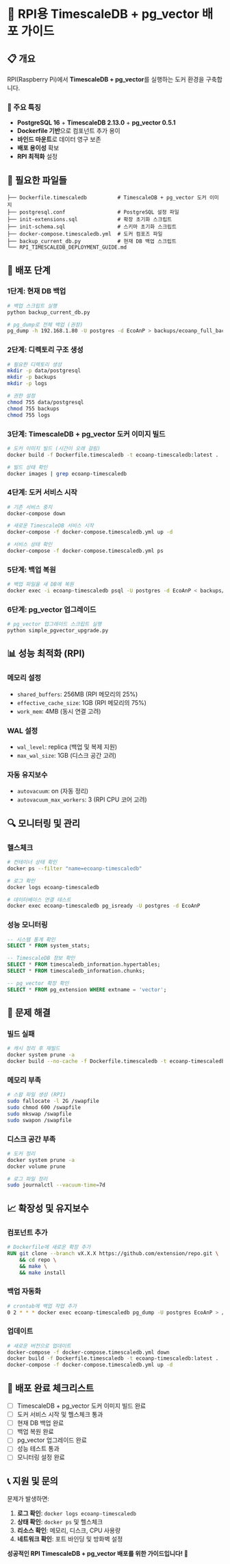# 🚀 RPI용 TimescaleDB + pg_vector 배포 가이드

## 📋 **개요**

RPI(Raspberry Pi)에서 **TimescaleDB + pg_vector**를 실행하는 도커 환경을 구축합니다.

### **🎯 주요 특징**
- **PostgreSQL 16** + **TimescaleDB 2.13.0** + **pg_vector 0.5.1**
- **Dockerfile 기반**으로 컴포넌트 추가 용이
- **바인드 마운트**로 데이터 영구 보존
- **배포 용이성** 확보
- **RPI 최적화** 설정

## 🔧 **필요한 파일들**

```
├── Dockerfile.timescaledb          # TimescaleDB + pg_vector 도커 이미지
├── postgresql.conf                 # PostgreSQL 설정 파일
├── init-extensions.sql             # 확장 초기화 스크립트
├── init-schema.sql                 # 스키마 초기화 스크립트
├── docker-compose.timescaledb.yml  # 도커 컴포즈 파일
├── backup_current_db.py            # 현재 DB 백업 스크립트
└── RPI_TIMESCALEDB_DEPLOYMENT_GUIDE.md
```

## 🚀 **배포 단계**

### **1단계: 현재 DB 백업**

```bash
# 백업 스크립트 실행
python backup_current_db.py

# pg_dump로 전체 백업 (권장)
pg_dump -h 192.168.1.80 -U postgres -d EcoAnP > backups/ecoanp_full_backup.sql
```

### **2단계: 디렉토리 구조 생성**

```bash
# 필요한 디렉토리 생성
mkdir -p data/postgresql
mkdir -p backups
mkdir -p logs

# 권한 설정
chmod 755 data/postgresql
chmod 755 backups
chmod 755 logs
```

### **3단계: TimescaleDB + pg_vector 도커 이미지 빌드**

```bash
# 도커 이미지 빌드 (시간이 오래 걸림)
docker build -f Dockerfile.timescaledb -t ecoanp-timescaledb:latest .

# 빌드 상태 확인
docker images | grep ecoanp-timescaledb
```

### **4단계: 도커 서비스 시작**

```bash
# 기존 서비스 중지
docker-compose down

# 새로운 TimescaleDB 서비스 시작
docker-compose -f docker-compose.timescaledb.yml up -d

# 서비스 상태 확인
docker-compose -f docker-compose.timescaledb.yml ps
```

### **5단계: 백업 복원**

```bash
# 백업 파일을 새 DB에 복원
docker exec -i ecoanp-timescaledb psql -U postgres -d EcoAnP < backups/ecoanp_full_backup.sql
```

### **6단계: pg_vector 업그레이드**

```bash
# pg_vector 업그레이드 스크립트 실행
python simple_pgvector_upgrade.py
```

## 📊 **성능 최적화 (RPI)**

### **메모리 설정**
- `shared_buffers`: 256MB (RPI 메모리의 25%)
- `effective_cache_size`: 1GB (RPI 메모리의 75%)
- `work_mem`: 4MB (동시 연결 고려)

### **WAL 설정**
- `wal_level`: replica (백업 및 복제 지원)
- `max_wal_size`: 1GB (디스크 공간 고려)

### **자동 유지보수**
- `autovacuum`: on (자동 정리)
- `autovacuum_max_workers`: 3 (RPI CPU 코어 고려)

## 🔍 **모니터링 및 관리**

### **헬스체크**
```bash
# 컨테이너 상태 확인
docker ps --filter "name=ecoanp-timescaledb"

# 로그 확인
docker logs ecoanp-timescaledb

# 데이터베이스 연결 테스트
docker exec ecoanp-timescaledb pg_isready -U postgres -d EcoAnP
```

### **성능 모니터링**
```sql
-- 시스템 통계 확인
SELECT * FROM system_stats;

-- TimescaleDB 정보 확인
SELECT * FROM timescaledb_information.hypertables;
SELECT * FROM timescaledb_information.chunks;

-- pg_vector 확장 확인
SELECT * FROM pg_extension WHERE extname = 'vector';
```

## 🚨 **문제 해결**

### **빌드 실패**
```bash
# 캐시 정리 후 재빌드
docker system prune -a
docker build --no-cache -f Dockerfile.timescaledb -t ecoanp-timescaledb:latest .
```

### **메모리 부족**
```bash
# 스왑 파일 생성 (RPI)
sudo fallocate -l 2G /swapfile
sudo chmod 600 /swapfile
sudo mkswap /swapfile
sudo swapon /swapfile
```

### **디스크 공간 부족**
```bash
# 도커 정리
docker system prune -a
docker volume prune

# 로그 파일 정리
sudo journalctl --vacuum-time=7d
```

## 📈 **확장성 및 유지보수**

### **컴포넌트 추가**
```dockerfile
# Dockerfile에 새로운 확장 추가
RUN git clone --branch vX.X.X https://github.com/extension/repo.git \
    && cd repo \
    && make \
    && make install
```

### **백업 자동화**
```bash
# crontab에 백업 작업 추가
0 2 * * * docker exec ecoanp-timescaledb pg_dump -U postgres EcoAnP > /backups/ecoanp_$(date +\%Y\%m\%d).sql
```

### **업데이트**
```bash
# 새로운 버전으로 업데이트
docker-compose -f docker-compose.timescaledb.yml down
docker build -f Dockerfile.timescaledb -t ecoanp-timescaledb:latest .
docker-compose -f docker-compose.timescaledb.yml up -d
```

## 🎉 **배포 완료 체크리스트**

- [ ] TimescaleDB + pg_vector 도커 이미지 빌드 완료
- [ ] 도커 서비스 시작 및 헬스체크 통과
- [ ] 현재 DB 백업 완료
- [ ] 백업 복원 완료
- [ ] pg_vector 업그레이드 완료
- [ ] 성능 테스트 통과
- [ ] 모니터링 설정 완료

## 📞 **지원 및 문의**

문제가 발생하면:
1. **로그 확인**: `docker logs ecoanp-timescaledb`
2. **상태 확인**: `docker ps` 및 헬스체크
3. **리소스 확인**: 메모리, 디스크, CPU 사용량
4. **네트워크 확인**: 포트 바인딩 및 방화벽 설정

**성공적인 RPI TimescaleDB + pg_vector 배포를 위한 가이드입니다! 🚀**
